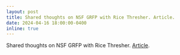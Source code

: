 ```yaml
---
layout: post
title: Shared thoughts on NSF GRFP with Rice Thresher. Article. 
date: 2024-04-16 18:00:00-0400
inline: true
---
```

Shared thoughts on NSF GRFP with Rice Thresher. [Article](https://www.ricethresher.org/article/2024/04/rice-students-win-national-science-foundation-graduate-research-fellowship). 